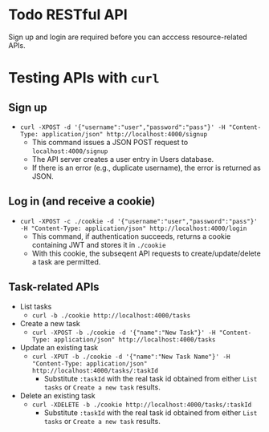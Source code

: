 # Todo RESTful API
Sign up and login are required before you can acccess resource-related APIs.  

# Testing APIs with `curl`
## Sign up
- `curl -XPOST -d '{"username":"user","password":"pass"}' -H "Content-Type: application/json" http://localhost:4000/signup`
    - This command issues a JSON POST request to `localhost:4000/signup`
    - The API server creates a user entry in Users database.
    - If there is an error (e.g., duplicate username), the error is returned as JSON.

## Log in (and receive a cookie)
- `curl -XPOST -c ./cookie -d '{"username":"user","password":"pass"}' -H "Content-Type: application/json" http://localhost:4000/login`
    - This command, if authentication succeeds, returns a cookie containing JWT and stores it in `./cookie`
    - With this cookie, the subseqent API requests to create/update/delete a task are permitted.

## Task-related APIs
- List tasks
    - `curl -b ./cookie http://localhost:4000/tasks`
- Create a new task
    - `curl -XPOST -b ./cookie -d '{"name":"New Task"}' -H "Content-Type: application/json" http://localhost:4000/tasks`
- Update an existing task
    - `curl -XPUT -b ./cookie -d '{"name":"New Task Name"}' -H "Content-Type: application/json" http://localhost:4000/tasks/:taskId`
        - Substitute `:taskId` with the real task id obtained from either `List tasks` or `Create a new task` results.
- Delete an existing task
    - `curl -XDELETE -b ./cookie http://localhost:4000/tasks/:taskId`
        - Substitute `:taskId` with the real task id obtained from either `List tasks` or `Create a new task` results.
